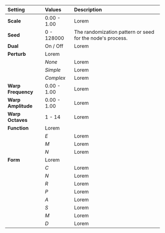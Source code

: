 | Setting            | Values          | Description |
| :----------------- | :-------------- | :---------- |
| **Scale**          | 0.00 - 1.00     | Lorem |
| **Seed**           | 0 - 128000      | The randomization pattern or seed for the node's process. |
| **Dual**           | On / Off | Lorem |
| **Perturb**        | Lorem     |
|                    | *None*          | Lorem |
|                    | *Simple*        | Lorem |
|                    | *Complex*       | Lorem |
| **Warp Frequency** | 0.00 - 1.00     | Lorem |
| **Warp Amplitude** | 0.00 - 1.00     | Lorem |
| **Warp Octaves**   | 1 - 14          | Lorem |
| **Function**       | Lorem     |
|                    | *E*             | Lorem |
|                    | *M*             | Lorem |
|                    | *N*             | Lorem |
| **Form**           | Lorem     |
|                    | *C*             | Lorem |
|                    | *N*             | Lorem |
|                    | *R*             | Lorem |
|                    | *P*             | Lorem |
|                    | *A*             | Lorem |
|                    | *S*             | Lorem |
|                    | *M*             | Lorem |
|                    | *D*             | Lorem |
